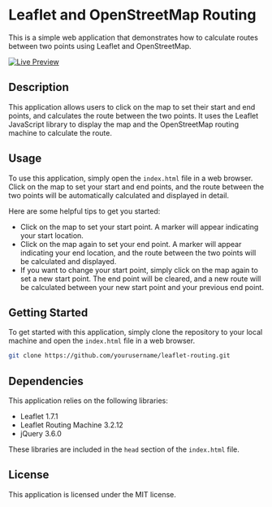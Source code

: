 # Leaflet and OpenStreetMap Routing

This is a simple web application that demonstrates how to calculate routes between two points using Leaflet and OpenStreetMap.

[![Live Preview](https://img.shields.io/badge/Live%20Preview-View%20Now-brightgreen)](https://routecal.netlify.app/)

## Description

This application allows users to click on the map to set their start and end points, and calculates the route between the two points. It uses the Leaflet JavaScript library to display the map and the OpenStreetMap routing machine to calculate the route.

## Usage

To use this application, simply open the `index.html` file in a web browser. Click on the map to set your start and end points, and the route between the two points will be automatically calculated and displayed in detail.

Here are some helpful tips to get you started:

-   Click on the map to set your start point. A marker will appear indicating your start location.
-   Click on the map again to set your end point. A marker will appear indicating your end location, and the route between the two points will be calculated and displayed.
-   If you want to change your start point, simply click on the map again to set a new start point. The end point will be cleared, and a new route will be calculated between your new start point and your previous end point.

## Getting Started

To get started with this application, simply clone the repository to your local machine and open the `index.html` file in a web browser.

```bash
git clone https://github.com/yourusername/leaflet-routing.git
```
## Dependencies

This application relies on the following libraries:

-   Leaflet 1.7.1
-   Leaflet Routing Machine 3.2.12
-   jQuery 3.6.0

These libraries are included in the `head` section of the `index.html` file.

## License

This application is licensed under the MIT license.
